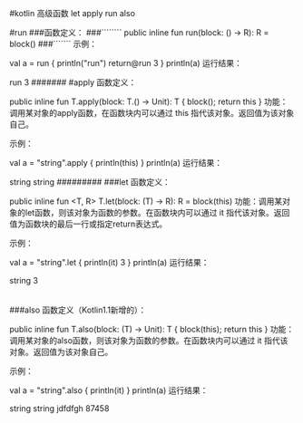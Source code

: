 #kotlin 高级函数 let apply run also

#run
###函数定义：
###````````
public inline fun <R> run(block: () -> R): R = block()
###```````
示例：

val a = run {
    println("run")
    return@run 3
}
println(a)
运行结果：

run
3
#######
#apply
 函数定义：
 
 public inline fun <T> T.apply(block: T.() -> Unit): T { block(); return this }
 功能：调用某对象的apply函数，在函数块内可以通过 this 指代该对象。返回值为该对象自己。
 
 示例：
 
 val a = "string".apply {
     println(this)
 }
 println(a)
 运行结果：
 
 string
 string
 #########
 ###let
 函数定义：
 
 public inline fun <T, R> T.let(block: (T) -> R): R = block(this)
 功能：调用某对象的let函数，则该对象为函数的参数。在函数块内可以通过 it 指代该对象。返回值为函数块的最后一行或指定return表达式。
 
 示例：
 
 val a = "string".let {
     println(it)
     3
 }
 println(a)
 运行结果：
 
 string
 3
 ######
 ###also
 函数定义（Kotlin1.1新增的）：
 
 public inline fun <T> T.also(block: (T) -> Unit): T { block(this); return this }
 功能：调用某对象的also函数，则该对象为函数的参数。在函数块内可以通过 it 指代该对象。返回值为该对象自己。
 
 示例：
 
 val a = "string".also {
     println(it)
 }
 println(a)
 运行结果：
 
 string
 string
 jdfdfgh
 87458
 